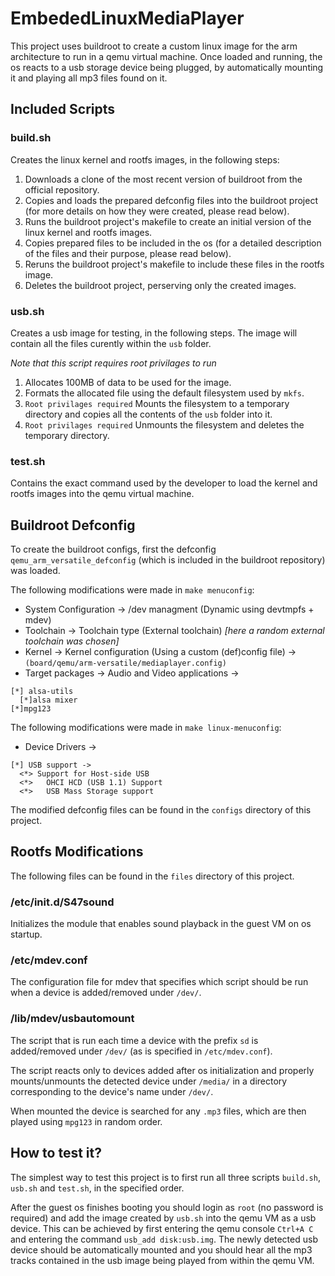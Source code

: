 # EmbededLinuxMediaPlayer

This project uses buildroot to create a custom linux image for the arm architecture to run in a qemu virtual machine.
Once loaded and running, the os reacts to a usb storage device being plugged, by automatically mounting it and playing all mp3 files found on it.

## Included Scripts

### build.sh

Creates the linux kernel and rootfs images, in the following steps:

1. Downloads a clone of the most recent version of buildroot from the official repository.
2. Copies and loads the prepared defconfig files into the buildroot project (for more details on how they were created, please read below).
3. Runs the buildroot project's makefile to create an initial version of the linux kernel and rootfs images.
4. Copies prepared files to be included in the os (for a detailed description of the files and their purpose, please read below).
5. Reruns the buildroot project's makefile to include these files in the rootfs image.
6. Deletes the buildroot project, perserving only the created images.

### usb.sh

Creates a usb image for testing, in the following steps. The image will contain all the files curently within the `usb` folder.

*Note that this script requires root privilages to run*

1. Allocates 100MB of data to be used for the image.
2. Formats the allocated file using the default filesystem used by `mkfs`.
3. `Root privilages required` Mounts the filesystem to a temporary directory and copies all the contents of the `usb` folder into it.
4. `Root privilages required` Unmounts the filesystem and deletes the temporary directory.

### test.sh

Contains the exact command used by the developer to load the kernel and rootfs images into the qemu virtual machine.

## Buildroot Defconfig

To create the buildroot configs, first the defconfig `qemu_arm_versatile_defconfig` (which is included in the buildroot repository) was loaded.

The following modifications were made in `make menuconfig`:
- System Configuration -> /dev managment  (Dynamic using devtmpfs + mdev)
- Toolchain -> Toolchain type (External toolchain) *[here a random external toolchain was chosen]*
- Kernel -> Kernel configuration (Using a custom (def)config file) -> `(board/qemu/arm-versatile/mediaplayer.config)`
- Target packages -> Audio and Video applications -> 
```
[*] alsa-utils
  [*]alsa mixer
[*]mpg123
```

The following modifications were made in `make linux-menuconfig`:
- Device Drivers ->
```
[*] USB support ->
  <*> Support for Host-side USB
  <*>   OHCI HCD (USB 1.1) Support
  <*>   USB Mass Storage support
```

The modified defconfig files can be found in the `configs` directory of this project.

## Rootfs Modifications

The following files can be found in the `files` directory of this project.

### /etc/init.d/S47sound

Initializes the module that enables sound playback in the guest VM on os startup.

### /etc/mdev.conf

The configuration file for mdev that specifies which script should be run when a device is added/removed under `/dev/`.

### /lib/mdev/usbautomount

The script that is run each time a device with the prefix `sd` is added/removed under `/dev/` (as is specified in `/etc/mdev.conf`).

The script reacts only to devices added after os initialization and properly mounts/unmounts the detected device under `/media/` in a directory corresponding to the device's name under `/dev/`.

When mounted the device is searched for any `.mp3` files, which are then played using `mpg123` in random order.

## How to test it?

The simplest way to test this project is to first run all three scripts `build.sh`, `usb.sh` and `test.sh`, in the specified order.

After the guest os finishes booting you should login as `root` (no password is required) and add the image created by `usb.sh` into the qemu VM as a usb device. This can be achieved by first entering the qemu console `Ctrl+A C` and entering the command `usb_add disk:usb.img`. The newly detected usb device should be automatically mounted and you should hear all the mp3 tracks contained in the usb image being played from within the qemu VM.

